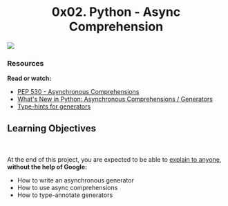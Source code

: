 <center><h1>0x02. Python - Async Comprehension</h1></center>

<img src="https://s3.amazonaws.com/alx-intranet.hbtn.io/uploads/medias/2019/12/ee85b9f67c384e29525b.png?X-Amz-Algorithm=AWS4-HMAC-SHA256&X-Amz-Credential=AKIARDDGGGOUSBVO6H7D%2F20220628%2Fus-east-1%2Fs3%2Faws4_request&X-Amz-Date=20220628T035810Z&X-Amz-Expires=86400&X-Amz-SignedHeaders=host&X-Amz-Signature=fe2f0b5de3d76aef6a9abf33d3c258fd07ecef7aca06cd9a058d1cc56edef628.WebP">

<h3>Resources</h3>

<p>
<b>Read or watch:</b>

<ul>
<li><a href="https://alx-intranet.hbtn.io/rltoken/hlwtED-iLsdORSgly8DsyQ">PEP 530 - Asynchronous Comprehensions</a></li>
<li><a href="https://alx-intranet.hbtn.io/rltoken/0OkbObYzCKtO7ZUAxfKvkw">What's New in Python: Asynchronous Comprehensions / Generators</a></li>
<li><a href="https://alx-intranet.hbtn.io/rltoken/l4Fnno568VbVIn9GvrFVtQ">Type-hints for generators</a></li>
</ul>
<h2>Learning Objectives</h2>
<br><br>
At the end of this project, you are expected to be able to <a href="https://alx-intranet.hbtn.io/rltoken/_jK22HqiCeh5NjKJ4ZHBww">explain to anyone</a>, <b>without the help of Google:</b>

<ul>
<li>How to write an asynchronous generator</li>
<li>How to use async comprehensions</li>
<li>How to type-annotate generators</li>
</ul>
</p>
